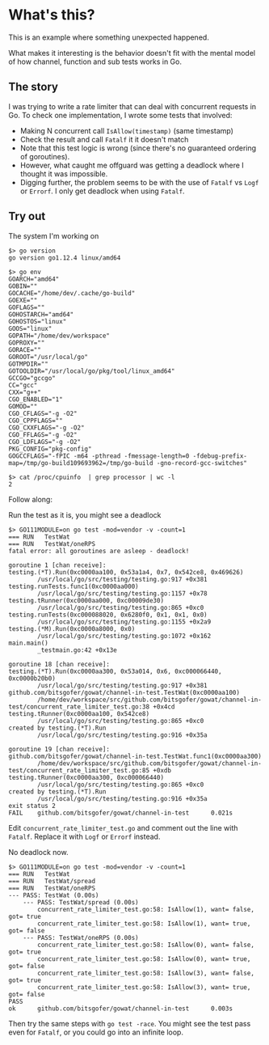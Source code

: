 # What's this?

This is an example where something unexpected happened.

What makes it interesting is the behavior doesn't fit with the mental model
of how channel, function and sub tests works in Go.

## The story

I was trying to write a rate limiter that can deal with concurrent requests in Go.
To check one implementation, I wrote some tests that involved:

- Making N concurrent call `IsAllow(timestamp)` (same timestamp)
- Check the result and call `Fatalf` it it doesn't match
- Note that this test logic is wrong (since there's no guaranteed ordering of goroutines).
- However, what caught me offguard was getting a deadlock where I thought it was impossible.
- Digging further, the problem seems to be with the use of `Fatalf` vs `Logf` or `Errorf`.
  I only get deadlock when using `Fatalf`.

## Try out

The system I'm working on

```
$> go version
go version go1.12.4 linux/amd64

$> go env
GOARCH="amd64"
GOBIN=""
GOCACHE="/home/dev/.cache/go-build"
GOEXE=""
GOFLAGS=""
GOHOSTARCH="amd64"
GOHOSTOS="linux"
GOOS="linux"
GOPATH="/home/dev/workspace"
GOPROXY=""
GORACE=""
GOROOT="/usr/local/go"
GOTMPDIR=""
GOTOOLDIR="/usr/local/go/pkg/tool/linux_amd64"
GCCGO="gccgo"
CC="gcc"
CXX="g++"
CGO_ENABLED="1"
GOMOD=""
CGO_CFLAGS="-g -O2"
CGO_CPPFLAGS=""
CGO_CXXFLAGS="-g -O2"
CGO_FFLAGS="-g -O2"
CGO_LDFLAGS="-g -O2"
PKG_CONFIG="pkg-config"
GOGCCFLAGS="-fPIC -m64 -pthread -fmessage-length=0 -fdebug-prefix-map=/tmp/go-build109693962=/tmp/go-build -gno-record-gcc-switches"

$> cat /proc/cpuinfo  | grep processor | wc -l
2
```

Follow along:

Run the test as it is, you might see a deadlock

```
$> GO111MODULE=on go test -mod=vendor -v -count=1
=== RUN   TestWat
=== RUN   TestWat/oneRPS
fatal error: all goroutines are asleep - deadlock!

goroutine 1 [chan receive]:
testing.(*T).Run(0xc0000aa100, 0x53a1a4, 0x7, 0x542ce8, 0x469626)
        /usr/local/go/src/testing/testing.go:917 +0x381
testing.runTests.func1(0xc0000aa000)
        /usr/local/go/src/testing/testing.go:1157 +0x78
testing.tRunner(0xc0000aa000, 0xc00009de30)
        /usr/local/go/src/testing/testing.go:865 +0xc0
testing.runTests(0xc000088020, 0x6280f0, 0x1, 0x1, 0x0)
        /usr/local/go/src/testing/testing.go:1155 +0x2a9
testing.(*M).Run(0xc0000a8000, 0x0)
        /usr/local/go/src/testing/testing.go:1072 +0x162
main.main()
        _testmain.go:42 +0x13e

goroutine 18 [chan receive]:
testing.(*T).Run(0xc0000aa300, 0x53a014, 0x6, 0xc000066440, 0xc0000b20b0)
        /usr/local/go/src/testing/testing.go:917 +0x381
github.com/bitsgofer/gowat/channel-in-test.TestWat(0xc0000aa100)
        /home/dev/workspace/src/github.com/bitsgofer/gowat/channel-in-test/concurrent_rate_limiter_test.go:38 +0x4cd
testing.tRunner(0xc0000aa100, 0x542ce8)
        /usr/local/go/src/testing/testing.go:865 +0xc0
created by testing.(*T).Run
        /usr/local/go/src/testing/testing.go:916 +0x35a

goroutine 19 [chan receive]:
github.com/bitsgofer/gowat/channel-in-test.TestWat.func1(0xc0000aa300)
        /home/dev/workspace/src/github.com/bitsgofer/gowat/channel-in-test/concurrent_rate_limiter_test.go:85 +0xdb
testing.tRunner(0xc0000aa300, 0xc000066440)
        /usr/local/go/src/testing/testing.go:865 +0xc0
created by testing.(*T).Run
        /usr/local/go/src/testing/testing.go:916 +0x35a
exit status 2
FAIL    github.com/bitsgofer/gowat/channel-in-test      0.021s
```

Edit `concurrent_rate_limiter_test.go` and comment out the line with `Fatalf`.
Replace it with `Logf` or `Errorf` instead.

No deadlock now.

```
$> GO111MODULE=on go test -mod=vendor -v -count=1
=== RUN   TestWat
=== RUN   TestWat/spread
=== RUN   TestWat/oneRPS
--- PASS: TestWat (0.00s)
    --- PASS: TestWat/spread (0.00s)
        concurrent_rate_limiter_test.go:58: IsAllow(1), want= false, got= true
        concurrent_rate_limiter_test.go:58: IsAllow(1), want= true, got= false
    --- PASS: TestWat/oneRPS (0.00s)
        concurrent_rate_limiter_test.go:58: IsAllow(0), want= false, got= true
        concurrent_rate_limiter_test.go:58: IsAllow(0), want= true, got= false
        concurrent_rate_limiter_test.go:58: IsAllow(3), want= false, got= true
        concurrent_rate_limiter_test.go:58: IsAllow(3), want= true, got= false
PASS
ok      github.com/bitsgofer/gowat/channel-in-test      0.003s
```

Then try the same steps with `go test -race`. You might see the test pass even for `Fatalf`,
or you could go into an infinite loop.

